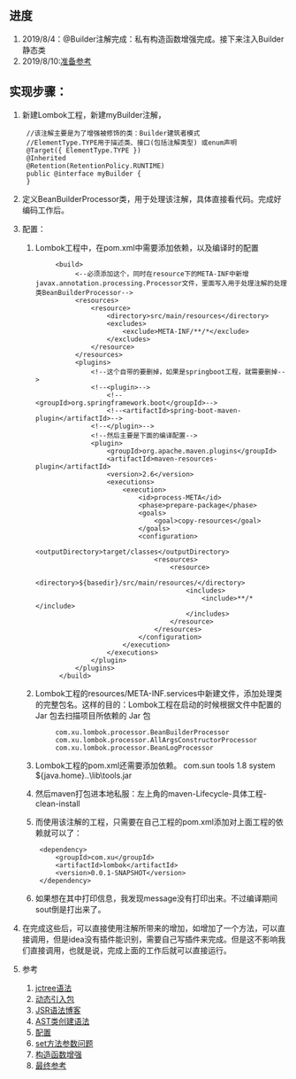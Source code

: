 ## 进度
1. 2019/8/4：@Builder注解完成：私有构造函数增强完成。接下来注入Builder静态类
2. 2019/8/10:[准备参考](https://blog.csdn.net/dap769815768/article/details/90448451)


## 实现步骤：
1. 新建Lombok工程，新建myBuilder注解，

        //该注解主要是为了增强被修饰的类：Builder建筑者模式
        //ElementType.TYPE用于描述类、接口(包括注解类型) 或enum声明
        @Target({ ElementType.TYPE })
        @Inherited
        @Retention(RetentionPolicy.RUNTIME)
        public @interface myBuilder {
        } 
2. 定义BeanBuilderProcessor类，用于处理该注解，具体直接看代码。完成好编码工作后。
3. 配置：
   1. Lombok工程中，在pom.xml中需要添加依赖，以及编译时的配置
   
               <build>
                    <--必须添加这个，同时在resource下的META-INF中新增javax.annotation.processing.Processor文件，里面写入用于处理注解的处理类BeanBuilderProcessor-->
                    <resources>
                        <resource>
                            <directory>src/main/resources</directory>
                            <excludes>
                                <exclude>META-INF/**/*</exclude>
                            </excludes>
                        </resource>
                    </resources>
                    <plugins>
                        <!--这个自带的要删掉，如果是springboot工程，就需要删掉-->
                        <!--<plugin>-->
                            <!--<groupId>org.springframework.boot</groupId>-->
                            <!--<artifactId>spring-boot-maven-plugin</artifactId>-->
                        <!--</plugin>-->
                        <!--然后主要是下面的编译配置-->
                        <plugin>
                            <groupId>org.apache.maven.plugins</groupId>
                            <artifactId>maven-resources-plugin</artifactId>
                            <version>2.6</version>
                            <executions>
                                <execution>
                                    <id>process-META</id>
                                    <phase>prepare-package</phase>
                                    <goals>
                                        <goal>copy-resources</goal>
                                    </goals>
                                    <configuration>
                                        <outputDirectory>target/classes</outputDirectory>
                                        <resources>
                                            <resource>
                                                <directory>${basedir}/src/main/resources/</directory>
                                                <includes>
                                                    <include>**/*</include>
                                                </includes>
                                            </resource>
                                        </resources>
                                    </configuration>
                                </execution>
                            </executions>
                        </plugin>
                    </plugins>
                </build>
    2. Lombok工程的resources/META-INF.services中新建文件，添加处理类的完整包名。这样的目的：Lombok工程在启动的时候根据文件中配置的 Jar 包去扫描项目所依赖的 Jar 包
    
                com.xu.lombok.processor.BeanBuilderProcessor
                com.xu.lombok.processor.AllArgsConstructorProcessor
                com.xu.lombok.processor.BeanLogProcessor
    2. Lombok工程的pom.xml还需要添加依赖。
            <dependency>
                <groupId>com.sun</groupId>
                <artifactId>tools</artifactId>
                <version>1.8</version>
                <scope>system</scope>
                <systemPath>${java.home}\..\lib\tools.jar</systemPath><!--这个就是找到jdk/lib包下的tools.jar，需要这个依赖-->
            </dependency>
            
    4. 然后maven打包进本地私服：左上角的maven-Lifecycle-具体工程-clean-install
    3. 而使用该注解的工程，只需要在自己工程的pom.xml添加对上面工程的依赖就可以了：
    
            <dependency>
                <groupId>com.xu</groupId>
                <artifactId>lombok</artifactId>
                <version>0.0.1-SNAPSHOT</version>
            </dependency>
     5. 如果想在其中打印信息，我发现message没有打印出来。不过编译期间sout倒是打出来了。
3. 在完成这些后，可以直接使用注解所带来的增加，如增加了一个方法，可以直接调用，但是idea没有插件能识别，需要自己写插件来完成。但是这不影响我们直接调用，也就是说，完成上面的工作后就可以直接运行。

4. 参考
   1. [jctree语法](https://static.javadoc.io/org.kohsuke.sorcerer/sorcerer-javac/0.11/com/sun/tools/javac/tree/JCTree.html)
   1. [动态引入包](http://blog.kangyonggan.com/2018/08/06/%E7%BC%96%E8%AF%91%E6%97%B6%E6%B3%A8%E8%A7%A3%E4%BB%8E%E5%85%A5%E9%97%A8%E5%88%B0%E7%B2%BE%E9%80%9A%EF%BC%88%E5%9B%9B%EF%BC%89/)
   1. [JSR语法博客](https://www.jianshu.com/p/68027eaf45ad)
   1. [AST类创建语法](https://blog.csdn.net/lovelion/article/details/20309379) 
   2. [配置](https://juejin.im/entry/5a390ba76fb9a0451e3fed7c)
   3. [set方法参数问题](https://nicky-chen.github.io/2019/05/03/apt_lombok_implement/)
   4. [构造函数增强](https://houbb.github.io/2017/10/13/jctree)
   5. [最终参考](https://liuyehcf.github.io/2018/02/02/Java-JSR-269-%E6%8F%92%E5%85%A5%E5%BC%8F%E6%B3%A8%E8%A7%A3%E5%A4%84%E7%90%86%E5%99%A8/) 
